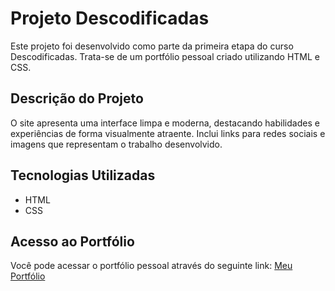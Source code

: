 # Projeto Descodificadas

Este projeto foi desenvolvido como parte da primeira etapa do curso Descodificadas. Trata-se de um portfólio pessoal criado utilizando HTML e CSS.

## Descrição do Projeto

O site apresenta uma interface limpa e moderna, destacando habilidades e experiências de forma visualmente atraente. Inclui links para redes sociais e imagens que representam o trabalho desenvolvido.

## Tecnologias Utilizadas

- HTML
- CSS

## Acesso ao Portfólio

Você pode acessar o portfólio pessoal através do seguinte link: [Meu Portfólio](https://anagabrielalimadev.netlify.app/)

